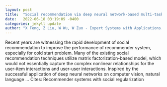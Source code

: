```yaml
---
layout: post
title:  "Social recommendation via deep neural network-based multi-task learning"
date:   2022-06-18 03:19:09 -0400
categories: jekyll update
author: "X Feng, Z Liu, W Wu, W Zuo - Expert Systems with Applications, 2022"
---
```

Recent years are witnessing the rapid development of social recommendation to improve the performance of recommender system, especially for cold start problem. Many of the existing social recommendation techniques utilize matrix factorization-based model, which would not essentially capture the complex nonlinear relationships for the user-item interactions and user-user interactions. Inspired by the successful application of deep neural networks on computer vision, natural language …
Cites: ‪Recommender systems with social regularization‬  
